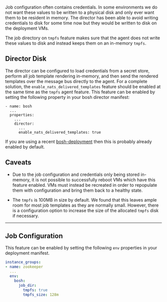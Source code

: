 Job configuration often contains credentials. In some environments we do not
want these values to be written to a physical disk and only ever want them to be
resident in memory. The director has been able to avoid writing credentials to
disk for some time now but they would be written to disk on the deployment VMs.

The job directory on `tmpfs` feature makes sure that the agent does not write
these values to disk and instead keeps them on an in-memory `tmpfs`.

## Director Disk

The director can be configured to load credentials from a secret store, perform
all job template rendering in-memory, and then send the rendered templates over
the message bus directly to the agent. For a complete solution, the
`enable_nats_delivered_templates` feature should be enabled at the same time as
the `tmpfs` agent feature. This feature can be enabled by setting the following
property in your bosh director manifest:


```
- name: bosh
  ...
  properties:
    ...
    director:
      ...
      enable_nats_delivered_templates: true
```

If you are using a recent
[bosh-deployment](https://github.com/cloudfoundry/bosh-deployment) then this is
probably already enabled by default.

## Caveats

* Due to the job configuration and credentials only being stored in-memory, it
  is not possible to successfully reboot VMs which have this feature enabled.
  VMs must instead be recreated in order to repopulate them with configuration
  and bring them back to a healthy state.

* The `tmpfs` is 100MB in size by default. We found that this leaves ample room
  for most job templates as they are normally small. However, there is a
  configuration option to increase the size of the allocated `tmpfs` disk if
  necessary.

---

## Job Configuration

This feature can be enabled by setting the following `env` properties in your
deployment manifest.

```yaml
instance_groups:
- name: zookeeper
  ...
  env:
    bosh:
      job_dir:
        tmpfs: true
        tmpfs_size: 128m
```
